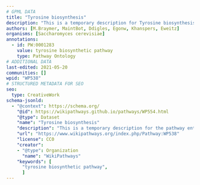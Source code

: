 ```yaml
---
# GPML DATA
title: "Tyrosine biosynthesis"
description: "This is a temporary description for Tyrosine biosynthesis"
authors: [M.Braymer, MaintBot, Ddigles, Egonw, Khanspers, Eweitz]
organisms: [Saccharomyces cerevisiae]
annotations:
  - id: PW:0001283
    value: tyrosine biosynthetic pathway
    type: Pathway Ontology
# ADDITIONAL DATA
last-edited: 2021-05-20
communities: []
wpid: "WP538"
# STRUCTURED METADATA FOR SEO
seo:
  type: CreativeWork
schema-jsonld:
  - "@context": https://schema.org/
    "@id": https://wikipathways.github.io/pathways/WP554.html
    "@type": Dataset
    "name": "Tyrosine biosynthesis"
    "description": "This is a temporary description for the pathway entitled: Tyrosine biosynthesis"
    "url": "https://www.wikipathways.org/index.php/Pathway:WP538"
    "license": CC0
    "creator":
    - "@type": Organization
      "name": "WikiPathways"
    "keywords": [
      "tyrosine biosynthetic pathway",
      ]
---
```

